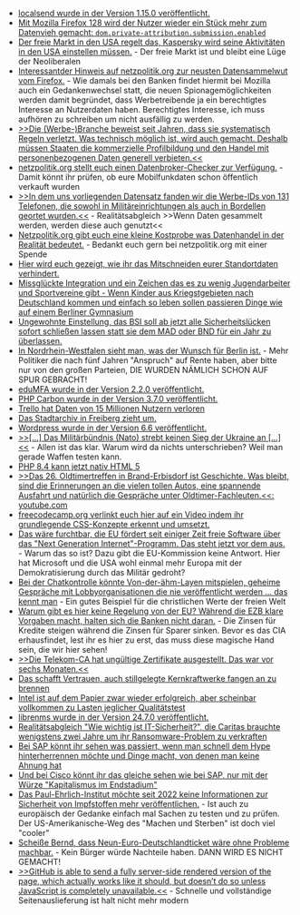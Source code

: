 * [localsend wurde in der Version 1.15.0 veröffentlicht.](https://github.com/localsend/localsend/releases/tag/v1.15.0)
* [Mit Mozilla Firefox 128 wird der Nutzer wieder ein Stück mehr zum Datenvieh gemacht: `dom.private-attribution.submission.enabled`](https://utcc.utoronto.ca/~cks/space/blog/web/FirefoxStaticPrefsSystem)
* [Der freie Markt in den USA regelt das, Kaspersky wird seine Aktivitäten in den USA einstellen müssen.](https://www.bleepingcomputer.com/news/security/kaspersky-is-shutting-down-its-business-in-the-united-states/) - Der freie Markt ist und bleibt eine Lüge der Neoliberalen
* [Interessantder Hinweis auf netzpolitik.org zur neusten Datensammelwut vom Firefox.](https://netzpolitik.org/2024/privatsphaere-firefox-sammelt-jetzt-standardmaessig-daten-fuer-die-werbeindustrie/) - Wie damals bei den Banken findet hiermit bei Mozilla auch ein Gedankenwechsel statt, die neuen Spionagemöglichkeiten werden damit begründet, dass Werbetreibende ja ein berechtigtes Interesse an Nutzerdaten haben. Berechtigtes Interesse, ich muss aufhören zu schreiben um nicht ausfällig zu werden.
* [>>Die (Werbe-)Branche beweist seit Jahren, dass sie systematisch Regeln verletzt. Was technisch möglich ist, wird auch gemacht. Deshalb müssen Staaten die kommerzielle Profilbildung und den Handel mit personenbezogenen Daten generell verbieten.<<](https://netzpolitik.org/2024/databroker-files-dieses-staatsversagen-schadet-uns-allen/)
* [netzpolitik.org stellt euch einen Datenbroker-Checker zur Verfügung.](https://netzpolitik.org/2024/databroker-files-jetzt-testen-wurde-mein-handy-standort-verkauft/) - Damit könnt ihr prüfen, ob eure Mobilfunkdaten schon öffentlich verkauft wurden
* [>>In dem uns vorliegenden Datensatz fanden wir die Werbe-IDs von 131 Telefonen, die sowohl in Militäreinrichtungen als auch in Bordellen geortet wurden.<<](https://netzpolitik.org/2024/databroker-files-wie-datenhaendler-deutschlands-sicherheit-gefaehrden/) - Realitätsabgleich >>Wenn Daten gesammelt werden, werden diese auch genutzt<<
* [Netzpolitik.org gibt euch eine kleine Kostprobe was Datenhandel in der Realität bedeutet.](https://netzpolitik.org/2024/databroker-files-die-grosse-datenhaendler-recherche-im-ueberblick/) - Bedankt euch gern bei netzpolitik.org mit einer Spende
* [Hier wird euch gezeigt, wie ihr das Mitschneiden eurer Standortdaten verhindert.](https://netzpolitik.org/2024/databroker-files-so-stoppt-man-das-standort-tracking-am-handy/)
* [Missglückte Integration und ein Zeichen das es zu wenig Jugendarbeiter und Sportvereine gibt - Wenn Kinder aus Kriegstgebieten nach Deutschland kommen und einfach so leben sollen passieren Dinge wie auf einem Berliner Gymnasium](https://blog.fefe.de/?ts=98686f04)
* [Ungewohnte Einstellung, das BSI soll ab jetzt alle Sicherheitslücken sofort schließen lassen statt sie dem MAD oder BND für ein Jahr zu überlassen.](https://blog.fefe.de/?ts=986853aa)
* [In Nordrhein-Westfalen sieht man, was der Wunsch für Berlin ist.](https://blog.fefe.de/?ts=9868ab85) - Mehr Politiker die nach fünf Jahren "Anspruch" auf Rente haben, aber bitte nur von den großen Parteien, DIE WURDEN NÄMLICH SCHON AUF SPUR GEBRACHT!
* [eduMFA wurde in der Version 2.2.0 veröffentlicht.](https://github.com/eduMFA/eduMFA/releases/tag/v2.2.0)
* [PHP Carbon wurde in der Version 3.7.0 veröffentlicht.](https://github.com/briannesbitt/Carbon/releases/tag/3.7.0)
* [Trello hat Daten von 15 Millionen Nutzern verloren](https://www.bleepingcomputer.com/news/security/email-addresses-of-15-million-trello-users-leaked-on-hacking-forum/)
* [Das Stadtarchiv in Freiberg zieht um.](https://www.mdr.de/video/mdr-videos/a/video-841450.html)
* [Wordpress wurde in der Version 6.6 veröffentlicht.](https://wordpress.org/news/2024/07/dorsey/)
* [>>[...] Das Militärbündnis (Nato) strebt keinen Sieg der Ukraine an [...]<<](https://tuxproject.de/blog/2024/07/vorwaertsverteidigung-8-rueckwaertsgang/) - Allen ist das klar. Warum wird da nichts unterschrieben? Weil man gerade Waffen testen kann.
* [PHP 8.4 kann jetzt nativ HTML 5](https://stitcher.io/blog/html-5-in-php-84)
* [>>Das 26. Oldtimertreffen in Brand-Erbisdorf ist Geschichte. Was bleibt, sind die Erinnerungen an die vielen tollen Autos, eine spannende Ausfahrt und natürlich die Gespräche unter Oldtimer-Fachleuten.<<: youtube.com](https://www.youtube.com/watch?v=A7QzOO4Di9Y)
* [freecodecamp.org verlinkt euch hier auf ein Video indem ihr grundlegende CSS-Konzepte erkennt und umsetzt.](https://www.freecodecamp.org/news/create-24-css-projects/)
* [Das wäre furchtbar, die EU fördert seit einiger Zeit freie Software über das "Next Generation Internet"-Programm. Das steht jetzt vor dem aus.](https://netzpolitik.org/2024/next-generation-internet-eu-will-open-source-foerderprogramm-wohl-beenden/) - Warum das so ist? Dazu gibt die EU-Kommission keine Antwort. Hier hat Microsoft und die USA wohl einmal mehr Europa mit der Demokratisierung durch das Militär gedroht?
* [Bei der Chatkontrolle könnte Von-der-ähm-Layen mitspielen, geheime Gespräche mit Lobbyorganisationen die nie veröffentlicht werden ... das kennt man](https://netzpolitik.org/2024/chatkontrolle-eu-kommission-haelt-gespraechsnotizen-mit-lobbyorganisation-thorn-weiter-geheim/) - Ein gutes Beispiel für die christlichen Werte der freien Welt
* [Warum gibt es hier keine Regelung von der EU? Während die EZB klare Vorgaben macht, halten sich die Banken nicht daran.](https://blog.fefe.de/?ts=98695bf4) - Die Zinsen für Kredite steigen während die Zinsen für Sparer sinken. Bevor es das CIA erhausfindet, lest ihr es hier zu erst, das muss diese magische Hand sein, die wir hier sehen!
* [>>Die Telekom-CA hat ungültige Zertifikate ausgestellt. Das war vor sechs Monaten.<<](https://blog.fefe.de/?ts=9867b761)
* [Das schafft Vertrauen, auch stillgelegte Kernkraftwerke fangen an zu brennen](https://blog.fefe.de/?ts=9867b4fa)
* [Intel ist auf dem Papier zwar wieder erfolgreich, aber scheinbar vollkommen zu Lasten jeglicher Qualitätstest](https://blog.fefe.de/?ts=9867d299)
* [librenms wurde in der Version 24.7.0 veröffentlicht.](https://github.com/librenms/librenms/releases/tag/24.7.0)
* [Realitätsabgleich "Wie wichtig ist IT-Sicherheit?", die Caritas brauchte wenigstens zwei Jahre um ihr Ransomware-Problem zu verkraften](https://www.borncity.com/blog/2024/07/19/ransomware-befall-caritas-braucht-2-jahre-um-das-wirtschaftlich-zu-verkraften/)
* [Bei SAP könnt ihr sehen was passiert, wenn man schnell dem Hype hinterherrennen möchte und Dinge macht, von denen man keine Ahnung hat](https://blog.fefe.de/?ts=98663594)
* [Und bei Cisco könnt ihr das gleiche sehen wie bei SAP, nur mit der Würze "Kapitalismus im Endstadium"](https://blog.fefe.de/?ts=98662cc6)
* [Das Paul-Ehrlich-Institut möchte seit 2022 keine Informationen zur Sicherheit von Impfstoffen mehr veröffentlichen.](https://impfentscheidung.online/sicherheitsberichte-des-paul-ehrlich-instituts-fehlen/) - Ist auch zu europäisch der Gedanke einfach mal Sachen zu testen und zu prüfen. Der US-Amerikanische-Weg des "Machen und Sterben" ist doch viel "cooler"
* [Scheiße Bernd, dass Neun-Euro-Deutschlandticket wäre ohne Probleme machbar.](https://www.klimareporter.de/verkehr/schiene-in-einer-hand-preiskracher-beim-deutschlandticket-und-ein-minister-der-gross-denkt) - Kein Bürger würde Nachteile haben. DANN WIRD ES NICHT GEMACHT!
* [>>GitHub is able to send a fully server-side rendered version of the page, which actually works like it should, but doesn’t do so unless JavaScript is completely unavailable.<<](https://www.mistys-internet.website/blog/blog/2024/07/12/github-is-starting-to-feel-like-legacy-software/) - Schnelle und vollständige Seitenauslieferung ist halt nicht mehr modern
